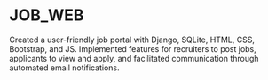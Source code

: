 # JOB_WEB
Created a user-friendly job portal with Django, SQLite, HTML, CSS, Bootstrap, and JS. Implemented features for recruiters to post jobs, applicants to view and apply, and facilitated communication through automated email notifications.
